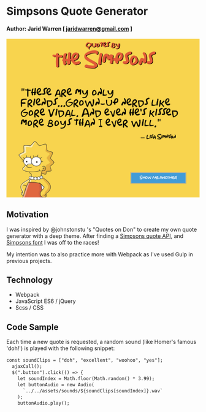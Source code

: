# Simpsons Quote Generator

#### Author: Jarid Warren [ <jaridwarren@gmail.com> ]

![alt-text](./screenshot.png 'Simpsons Quote Preview')

## Motivation

I was inspired by @johnstonstu 's "Quotes on Don" to create my own quote generator with a deep theme. After finding a [Simpsons quote API](https://thesimpsonsquoteapi.glitch.me/), and [Simpsons font](http://www.dailyfreefonts.com/fonts/info/125-Simpsons.html) I was off to the races!

My intention was to also practice more with Webpack as I've used Gulp in previous projects.

## Technology

* Webpack
* JavaScript ES6 / jQuery
* Scss / CSS

## Code Sample

Each time a new quote is requested, a random sound (like Homer's famous 'doh!') is played with the following snippet:

```
const soundClips = ["doh", "excellent", "woohoo", "yes"];
  ajaxCall();
  $(".button").click(() => {
    let soundIndex = Math.floor(Math.random() * 3.99);
    let buttonAudio = new Audio(
      `../../assets/sounds/${soundClips[soundIndex]}.wav`
    );
    buttonAudio.play();

```
